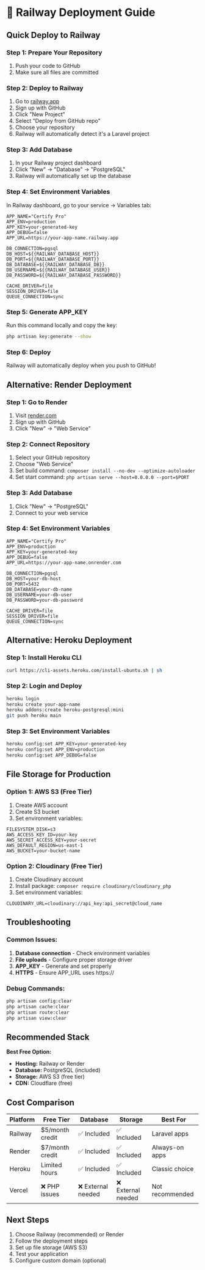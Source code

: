 # 🚀 Railway Deployment Guide

## Quick Deploy to Railway

### Step 1: Prepare Your Repository
1. Push your code to GitHub
2. Make sure all files are committed

### Step 2: Deploy to Railway
1. Go to [railway.app](https://railway.app)
2. Sign up with GitHub
3. Click "New Project"
4. Select "Deploy from GitHub repo"
5. Choose your repository
6. Railway will automatically detect it's a Laravel project

### Step 3: Add Database
1. In your Railway project dashboard
2. Click "New" → "Database" → "PostgreSQL"
3. Railway will automatically set up the database

### Step 4: Set Environment Variables
In Railway dashboard, go to your service → Variables tab:

```env
APP_NAME="Certify Pro"
APP_ENV=production
APP_KEY=your-generated-key
APP_DEBUG=false
APP_URL=https://your-app-name.railway.app

DB_CONNECTION=pgsql
DB_HOST=${{RAILWAY_DATABASE_HOST}}
DB_PORT=${{RAILWAY_DATABASE_PORT}}
DB_DATABASE=${{RAILWAY_DATABASE_DB}}
DB_USERNAME=${{RAILWAY_DATABASE_USER}}
DB_PASSWORD=${{RAILWAY_DATABASE_PASSWORD}}

CACHE_DRIVER=file
SESSION_DRIVER=file
QUEUE_CONNECTION=sync
```

### Step 5: Generate APP_KEY
Run this command locally and copy the key:
```bash
php artisan key:generate --show
```

### Step 6: Deploy
Railway will automatically deploy when you push to GitHub!

## Alternative: Render Deployment

### Step 1: Go to Render
1. Visit [render.com](https://render.com)
2. Sign up with GitHub
3. Click "New" → "Web Service"

### Step 2: Connect Repository
1. Select your GitHub repository
2. Choose "Web Service"
3. Set build command: `composer install --no-dev --optimize-autoloader`
4. Set start command: `php artisan serve --host=0.0.0.0 --port=$PORT`

### Step 3: Add Database
1. Click "New" → "PostgreSQL"
2. Connect to your web service

### Step 4: Set Environment Variables
```env
APP_NAME="Certify Pro"
APP_ENV=production
APP_KEY=your-generated-key
APP_DEBUG=false
APP_URL=https://your-app-name.onrender.com

DB_CONNECTION=pgsql
DB_HOST=your-db-host
DB_PORT=5432
DB_DATABASE=your-db-name
DB_USERNAME=your-db-user
DB_PASSWORD=your-db-password

CACHE_DRIVER=file
SESSION_DRIVER=file
QUEUE_CONNECTION=sync
```

## Alternative: Heroku Deployment

### Step 1: Install Heroku CLI
```bash
curl https://cli-assets.heroku.com/install-ubuntu.sh | sh
```

### Step 2: Login and Deploy
```bash
heroku login
heroku create your-app-name
heroku addons:create heroku-postgresql:mini
git push heroku main
```

### Step 3: Set Environment Variables
```bash
heroku config:set APP_KEY=your-generated-key
heroku config:set APP_ENV=production
heroku config:set APP_DEBUG=false
```

## File Storage for Production

### Option 1: AWS S3 (Free Tier)
1. Create AWS account
2. Create S3 bucket
3. Set environment variables:
```env
FILESYSTEM_DISK=s3
AWS_ACCESS_KEY_ID=your-key
AWS_SECRET_ACCESS_KEY=your-secret
AWS_DEFAULT_REGION=us-east-1
AWS_BUCKET=your-bucket-name
```

### Option 2: Cloudinary (Free Tier)
1. Create Cloudinary account
2. Install package: `composer require cloudinary/cloudinary_php`
3. Set environment variables:
```env
CLOUDINARY_URL=cloudinary://api_key:api_secret@cloud_name
```

## Troubleshooting

### Common Issues:
1. **Database connection** - Check environment variables
2. **File uploads** - Configure proper storage driver
3. **APP_KEY** - Generate and set properly
4. **HTTPS** - Ensure APP_URL uses https://

### Debug Commands:
```bash
php artisan config:clear
php artisan cache:clear
php artisan route:clear
php artisan view:clear
```

## Recommended Stack

**Best Free Option:**
- **Hosting:** Railway or Render
- **Database:** PostgreSQL (included)
- **Storage:** AWS S3 (free tier)
- **CDN:** Cloudflare (free)

## Cost Comparison

| Platform | Free Tier | Database | Storage | Best For |
|----------|-----------|----------|---------|----------|
| Railway | $5/month credit | ✅ Included | ✅ Included | Laravel apps |
| Render | $7/month credit | ✅ Included | ✅ Included | Always-on apps |
| Heroku | Limited hours | ✅ Included | ✅ Included | Classic choice |
| Vercel | ❌ PHP issues | ❌ External needed | ❌ External needed | Not recommended |

## Next Steps

1. Choose Railway (recommended) or Render
2. Follow the deployment steps
3. Set up file storage (AWS S3)
4. Test your application
5. Configure custom domain (optional)
